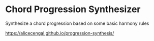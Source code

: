 # Chord Progression Synthesizer
 
Synthesize a chord progression based on some basic harmony rules

https://alicecengal.github.io/progression-synthesis/
